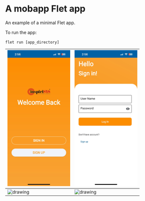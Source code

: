 # A mobapp Flet app

An example of a minimal Flet app.

To run the app:

```
flet run [app_directory]
```
| <img src="screenshot/welcome.jpg" alt="drawing" width="200"/>  | <img src="screenshot/signin.jpg" alt="drawing" width="200"/> |
|--|--|
| <img src="screenshot/signup" alt="drawing" width="200"/>  | <img src="screenshot/home" alt="drawing" width="200"/> |

